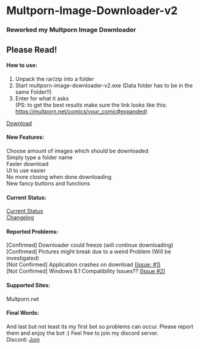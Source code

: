 # Multporn-Image-Downloader-v2  

### Reworked my Multporn Image Downloader  

## Please Read!  

#### How to use:

1. Unpack the rar/zip into a folder  
2. Start multporn-image-downloader-v2.exe (Data folder has to be in the same Folder!!)
3. Enter for what it asks  
(PS: to get the best results make sure the link looks like this: https://multporn.net/comics/your_comic#expanded)

[Download][1]  

#### New Features:  

Choose amount of images which should be downloaded  
Simply type a folder name  
Faster download  
UI to use easier  
No more closing when done downloading  
New fancy buttons and functions  

#### Current Status:

[Current Status][3]  
[Changelog][4]  

#### Reported Problems:  

[Confirmed] Downloader could freeze (will continue downloading)  
[Confirmed] Pictures might break due to a weird Problem (Will be investigated)  
[Not Confirmed] Application crashes on download [(Issue: #1)][5]  
[Not Confirmed] Windows 8.1 Compatibility Issues?? [(Issue #2)][6]  

#### Supported Sites:  

Multporn.net


#### Final Words:  

And last but not least its my first bot so problems can occur. Please report them and enjoy the bot :) Feel free to join my discord server.  
Discord: [Join][2]  



[1]: https://github.com/Stahlhelm-TV/multporn-image-downloader-v2/releases  
[2]: https://discord.gg/SEqKPDm  
[3]: https://github.com/Stahlhelm-TV/multporn-image-downloader-v2/blob/master/Project%20Status.md   
[4]: https://github.com/Stahlhelm-TV/multporn-image-downloader-v2/blob/master/Changelog.md   
[5]: https://github.com/Stahlhelm-TV/multporn-image-downloader-v2/issues/1  
[6]: https://github.com/Stahlhelm-TV/multporn-image-downloader-v2/issues/2  

